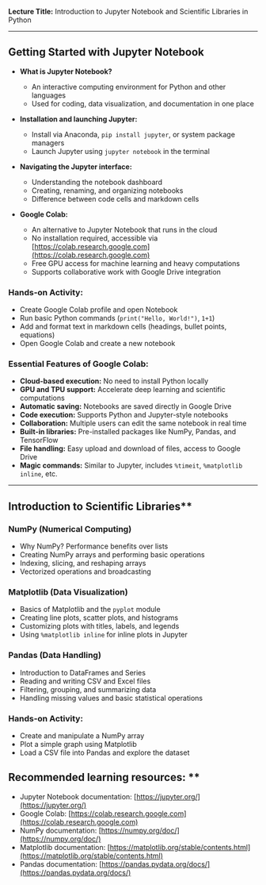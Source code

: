 **Lecture Title:** Introduction to Jupyter Notebook and Scientific Libraries in Python  

---


## Getting Started with Jupyter Notebook
- **What is Jupyter Notebook?**
  - An interactive computing environment for Python and other languages
  - Used for coding, data visualization, and documentation in one place
- **Installation and launching Jupyter:**
  - Install via Anaconda, `pip install jupyter`, or system package managers
  - Launch Jupyter using `jupyter notebook` in the terminal
- **Navigating the Jupyter interface:**
  - Understanding the notebook dashboard
  - Creating, renaming, and organizing notebooks
  - Difference between code cells and markdown cells

- **Google Colab:**
  - An alternative to Jupyter Notebook that runs in the cloud
  - No installation required, accessible via [https://colab.research.google.com](https://colab.research.google.com)
  - Free GPU access for machine learning and heavy computations
  - Supports collaborative work with Google Drive integration

### **Hands-on Activity:**
  - Create Google Colab profile and open Notebook
  - Run basic Python commands (`print("Hello, World!")`, `1+1`)
  - Add and format text in markdown cells (headings, bullet points, equations)
  - Open Google Colab and create a new notebook



### **Essential Features of Google Colab:**
- **Cloud-based execution:** No need to install Python locally
- **GPU and TPU support:** Accelerate deep learning and scientific computations
- **Automatic saving:** Notebooks are saved directly in Google Drive
- **Code execution:** Supports Python and Jupyter-style notebooks
- **Collaboration:** Multiple users can edit the same notebook in real time
- **Built-in libraries:** Pre-installed packages like NumPy, Pandas, and TensorFlow
- **File handling:** Easy upload and download of files, access to Google Drive
- **Magic commands:** Similar to Jupyter, includes `%timeit`, `%matplotlib inline`, etc.

---

## Introduction to Scientific Libraries**
### **NumPy (Numerical Computing)**
- Why NumPy? Performance benefits over lists
- Creating NumPy arrays and performing basic operations
- Indexing, slicing, and reshaping arrays
- Vectorized operations and broadcasting

### **Matplotlib (Data Visualization)**
- Basics of Matplotlib and the `pyplot` module
- Creating line plots, scatter plots, and histograms
- Customizing plots with titles, labels, and legends
- Using `%matplotlib inline` for inline plots in Jupyter

### **Pandas (Data Handling)**
- Introduction to DataFrames and Series
- Reading and writing CSV and Excel files
- Filtering, grouping, and summarizing data
- Handling missing values and basic statistical operations

### **Hands-on Activity:**
- Create and manipulate a NumPy array
- Plot a simple graph using Matplotlib
- Load a CSV file into Pandas and explore the dataset

## Recommended learning resources: **
  - Jupyter Notebook documentation: [https://jupyter.org/](https://jupyter.org/)
  - Google Colab: [https://colab.research.google.com](https://colab.research.google.com)
  - NumPy documentation: [https://numpy.org/doc/](https://numpy.org/doc/)
  - Matplotlib documentation: [https://matplotlib.org/stable/contents.html](https://matplotlib.org/stable/contents.html)
  - Pandas documentation: [https://pandas.pydata.org/docs/](https://pandas.pydata.org/docs/)

